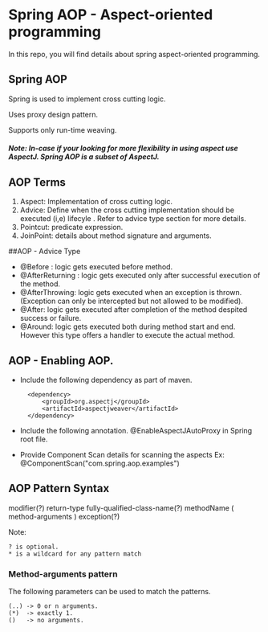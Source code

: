 # Spring AOP - Aspect-oriented programming

In this repo, you will find details about spring aspect-oriented programming.


## Spring AOP

Spring is used to implement cross cutting logic.

Uses proxy design pattern.

Supports only run-time weaving.

##### Note: In-case if your looking for more flexibility in using aspect use AspectJ. Spring AOP is a subset of AspectJ.

## AOP Terms

1. Aspect: Implementation of cross cutting logic.
2. Advice: Define when the cross cutting implementation should be executed (i,e) lifecyle . Refer to advice type section for more details.
3. Pointcut: predicate expression.
4. JoinPoint: details about method signature and arguments.

##AOP - Advice Type 

* @Before : logic gets executed before method.
* @AfterReturning : logic gets executed only after successful execution of the method.
* @AfterThrowing: logic gets executed when an exception is thrown. (Exception can only be intercepted but not allowed to be modified).
* @After: logic gets executed after completion of the method despited success or failure.
* @Around: logic gets executed both during method start and end. However this type offers a handler to execute the actual method.

## AOP - Enabling AOP.

* Include the following dependency as part of maven.

		<dependency>
			<groupId>org.aspectj</groupId>
			<artifactId>aspectjweaver</artifactId>
		</dependency>

* Include the following annotation. @EnableAspectJAutoProxy in Spring root file.

* Provide Component Scan details for scanning the aspects Ex: @ComponentScan("com.spring.aop.examples")

## AOP Pattern Syntax

modifier(?) return-type fully-qualified-class-name(?) methodName ( method-arguments ) exception(?) 

Note: 

	? is optional.
	* is a wildcard for any pattern match


###  Method-arguments pattern

The following parameters can be used to match the patterns.

	(..) -> 0 or n arguments.
	(*)  -> exactly 1.
	()   -> no arguments. 







